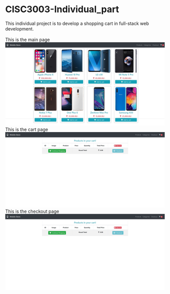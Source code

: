 # CISC3003-Individual_part
This individual project is to develop a shopping cart in full-stack web development.<br>
<br>
This is the main page
<br>
![](https://github.com/dc22603/CISC3003-Individual_part/raw/main/readmeimg/index.jpeg)
This is the cart page
<br>
![](https://github.com/dc22603/CISC3003-Individual_part/raw/main/readmeimg/cart.jpeg)
<br>
This is the checkout page
<br>
![](https://github.com/dc22603/CISC3003-Individual_part/raw/main/readmeimg/cart.jpeg)



